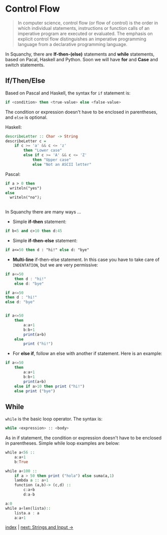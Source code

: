 # Control Flow

> In computer science, control flow (or flow of control) is the order in which individual statements, instructions or function calls of an imperative program are executed or evaluated. The emphasis on explicit control flow distinguishes an imperative programming language from a declarative programming language. 

In Squanchy, there are **If-then-(else)** statements and **while** statements, based on Pacal, Haskell and Python. Soon we will have **for** and **Case** and switch statements.


## If/Then/Else

Based on Pascal and Haskell, the syntax for `if` statement is: 

```haskell
if <condition> then <true-value> else <false-value>
```
The condition or expression doesn't have to be enclosed in parentheses, and `else` is optional.

Haskell:

```haskell
describeLetter :: Char -> String
describeLetter c =
    if c >= 'a' && c <= 'z'
        then "Lower case"
        else if c >= 'A' && c <= 'Z'
            then "Upper case"
            else "Not an ASCII letter"
```

Pascal:

```pascal
if a > 0 then
  writeln("yes")
else
  writeln("no");
  
```

In Squanchy there are many ways ...

* Simple **if-then** statement:

```pascal
if b<5 and c>10 then d:45
```

* Simple **if-then-else** statement:

```pascal
if a<=50 then d : "hi!" else d: "bye"
```

* **Multi-line** if-then-else statement. In this case you have to take care of `INDENTATION`, but we are very permissive:

```haskell
if a<=50
	then d : "hi!"
	else d: "bye"

if a<=50
then d : "hi!" 
else d: "bye"


if a<=50
	then
		a:a+1
		b:b+1
		print(a+b)
	else
		print ("hi!")
```

* For **else if**, follow an else with another if statement. Here is an example:

```haskell
if a<=50
	then
		a:a+1
		b:b+1
		print(a+b)
	else if a>10 then print ("hi!")
	else print ("bye")
```

## While

`while` is the basic loop operator. The syntax is:

```python
while <expression> :: <body>
```

As in if statement, the condition or expression doesn't have to be enclosed in parentheses. Simple while loop examples are below:

```haskell
while a<56 ::
	a:a+1
	b:True

while a<100 ::
	if a > 50 then print ("hola") else suma(a,1)
	lambda a :: a+1
	function (a,b)-> (c,d) :: 
		c:a+b
		d:a-b

a:0
while a<len(lista)::
	lista.a : a
	a:a+1

```


[index](index.md) | [next: Strings and Input ->](3_functions.md)


